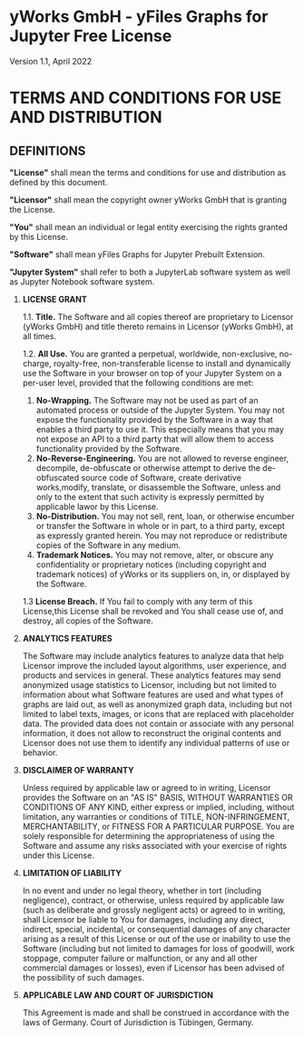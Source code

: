 # yWorks GmbH - yFiles Graphs for Jupyter Free License

Version 1.1, April 2022

# TERMS AND CONDITIONS FOR USE AND DISTRIBUTION

## DEFINITIONS

**"License"**  shall mean the terms and conditions for use and distribution as defined by this document.

**"Licensor"** shall mean the copyright owner yWorks GmbH that is granting the License.

**"You"** shall mean an individual or legal entity exercising the rights granted by this License.

**"Software"** shall mean yFiles Graphs for Jupyter Prebuilt Extension.

**"Jupyter System"** shall refer to both a JupyterLab software system as well as Jupyter Notebook software system.

1. **LICENSE GRANT**

   1.1. **Title.** The Software and all copies thereof are proprietary to Licensor (yWorks GmbH) and title thereto
   remains in Licensor (yWorks GmbH), at all times.

   1.2. **All Use.** You are granted a perpetual, worldwide, non-exclusive, no-charge, royalty-free, non-transferable
   license to install and dynamically use the Software in your browser on top of your Jupyter System on a per-user
   level, provided that the following conditions are met:
    1. **No-Wrapping.** The Software may not be used as part of an automated process or outside of the Jupyter System.
       You may not expose the functionality provided by the Software in a way that enables a third party to use it. This
       especially means that you may not expose an API to a third party that will allow them to access functionality
       provided by the Software.
   2. **No-Reverse-Engineering.** You are not allowed to reverse engineer, decompile, de-obfuscate or otherwise attempt
      to derive the de-obfuscated source code of Software, create derivative works,modify, translate, or disassemble the
      Software, unless and only to the extent that such activity is expressly permitted by applicable lawor by this
      License.
   3. **No-Distribution.** You may not sell, rent, loan, or otherwise encumber or transfer the Software in whole or in
      part, to a third party, except as expressly granted herein. You may not reproduce or redistribute copies of the
      Software in any medium.
   4. **Trademark Notices.** You may not remove, alter, or obscure any confidentiality or proprietary notices (including
      copyright and trademark notices) of yWorks or its suppliers on, in, or displayed by the Software.

   1.3 **License Breach.** If You fail to comply with any term of this License,this License shall be revoked and You
   shall cease use of, and destroy, all copies of the Software.

2. **ANALYTICS FEATURES**

   The Software may include analytics features to analyze data that help Licensor improve the included layout
   algorithms, user experience, and products and services in general. These analytics features may send anonymized usage
   statistics to Licensor, including but not limited to information about what Software features are used and what types
   of graphs are laid out, as well as anonymized graph data, including but not limited to label texts, images, or icons
   that are replaced with placeholder data. The provided data does not contain or associate with any personal
   information, it does not allow to reconstruct the original contents and Licensor does not use them to identify any
   individual patterns of use or behavior.

3. **DISCLAIMER OF WARRANTY**

   Unless required by applicable law or agreed to in writing, Licensor provides the Software on an "AS IS" BASIS, WITHOUT
   WARRANTIES OR CONDITIONS OF ANY KIND, either express or implied, including, without limitation, any warranties or
   conditions of TITLE, NON-INFRINGEMENT, MERCHANTABILITY, or FITNESS FOR A PARTICULAR PURPOSE. You are solely
   responsible for determining the appropriateness of using the Software and assume any risks associated with your
   exercise of rights under this License.

4. **LIMITATION OF LIABILITY**

   In no event and under no legal theory, whether in tort (including negligence), contract, or otherwise, unless
   required by applicable law (such as deliberate and grossly negligent acts) or agreed to in writing, shall Licensor be
   liable to You for damages, including any direct, indirect, special, incidental, or consequential damages of any
   character arising as a result of this License or out of the use or inability to use the Software (including but not
   limited to damages for loss of goodwill, work stoppage, computer failure or malfunction, or any and all other
   commercial damages or losses), even if Licensor has been advised of the possibility of such damages.

5. **APPLICABLE LAW AND COURT OF JURISDICTION**

   This Agreement is made and shall be construed in accordance with the laws of Germany. Court of Jurisdiction is
   Tübingen, Germany.

